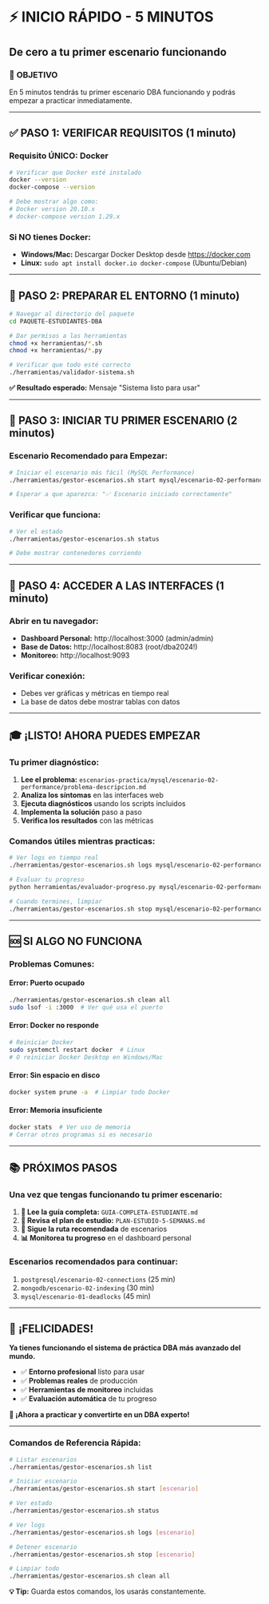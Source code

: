 # ⚡ INICIO RÁPIDO - 5 MINUTOS
## De cero a tu primer escenario funcionando

### 🎯 **OBJETIVO**
En 5 minutos tendrás tu primer escenario DBA funcionando y podrás empezar a practicar inmediatamente.

---

## ✅ **PASO 1: VERIFICAR REQUISITOS (1 minuto)**

### **Requisito ÚNICO: Docker**
```bash
# Verificar que Docker esté instalado
docker --version
docker-compose --version

# Debe mostrar algo como:
# Docker version 20.10.x
# docker-compose version 1.29.x
```

### **Si NO tienes Docker:**
- **Windows/Mac:** Descargar Docker Desktop desde https://docker.com
- **Linux:** `sudo apt install docker.io docker-compose` (Ubuntu/Debian)

---

## 🔧 **PASO 2: PREPARAR EL ENTORNO (1 minuto)**

```bash
# Navegar al directorio del paquete
cd PAQUETE-ESTUDIANTES-DBA

# Dar permisos a las herramientas
chmod +x herramientas/*.sh
chmod +x herramientas/*.py

# Verificar que todo esté correcto
./herramientas/validador-sistema.sh
```

**✅ Resultado esperado:** Mensaje "Sistema listo para usar"

---

## 🚀 **PASO 3: INICIAR TU PRIMER ESCENARIO (2 minutos)**

### **Escenario Recomendado para Empezar:**
```bash
# Iniciar el escenario más fácil (MySQL Performance)
./herramientas/gestor-escenarios.sh start mysql/escenario-02-performance

# Esperar a que aparezca: "✅ Escenario iniciado correctamente"
```

### **Verificar que funciona:**
```bash
# Ver el estado
./herramientas/gestor-escenarios.sh status

# Debe mostrar contenedores corriendo
```

---

## 🎯 **PASO 4: ACCEDER A LAS INTERFACES (1 minuto)**

### **Abrir en tu navegador:**
- **Dashboard Personal:** http://localhost:3000 (admin/admin)
- **Base de Datos:** http://localhost:8083 (root/dba2024!)
- **Monitoreo:** http://localhost:9093

### **Verificar conexión:**
- Debes ver gráficas y métricas en tiempo real
- La base de datos debe mostrar tablas con datos

---

## 🎓 **¡LISTO! AHORA PUEDES EMPEZAR**

### **Tu primer diagnóstico:**
1. **Lee el problema:** `escenarios-practica/mysql/escenario-02-performance/problema-descripcion.md`
2. **Analiza los síntomas** en las interfaces web
3. **Ejecuta diagnósticos** usando los scripts incluidos
4. **Implementa la solución** paso a paso
5. **Verifica los resultados** con las métricas

### **Comandos útiles mientras practicas:**
```bash
# Ver logs en tiempo real
./herramientas/gestor-escenarios.sh logs mysql/escenario-02-performance

# Evaluar tu progreso
python herramientas/evaluador-progreso.py mysql/escenario-02-performance

# Cuando termines, limpiar
./herramientas/gestor-escenarios.sh stop mysql/escenario-02-performance
```

---

## 🆘 **SI ALGO NO FUNCIONA**

### **Problemas Comunes:**

#### **Error: Puerto ocupado**
```bash
./herramientas/gestor-escenarios.sh clean all
sudo lsof -i :3000  # Ver qué usa el puerto
```

#### **Error: Docker no responde**
```bash
# Reiniciar Docker
sudo systemctl restart docker  # Linux
# O reiniciar Docker Desktop en Windows/Mac
```

#### **Error: Sin espacio en disco**
```bash
docker system prune -a  # Limpiar todo Docker
```

#### **Error: Memoria insuficiente**
```bash
docker stats  # Ver uso de memoria
# Cerrar otros programas si es necesario
```

---

## 📚 **PRÓXIMOS PASOS**

### **Una vez que tengas funcionando tu primer escenario:**

1. **📖 Lee la guía completa:** `GUIA-COMPLETA-ESTUDIANTE.md`
2. **📅 Revisa el plan de estudio:** `PLAN-ESTUDIO-5-SEMANAS.md`
3. **🎯 Sigue la ruta recomendada** de escenarios
4. **📊 Monitorea tu progreso** en el dashboard personal

### **Escenarios recomendados para continuar:**
1. `postgresql/escenario-02-connections` (25 min)
2. `mongodb/escenario-02-indexing` (30 min)
3. `mysql/escenario-01-deadlocks` (45 min)

---

## 🎉 **¡FELICIDADES!**

**Ya tienes funcionando el sistema de práctica DBA más avanzado del mundo.**

- ✅ **Entorno profesional** listo para usar
- ✅ **Problemas reales** de producción
- ✅ **Herramientas de monitoreo** incluidas
- ✅ **Evaluación automática** de tu progreso

**🚀 ¡Ahora a practicar y convertirte en un DBA experto!**

---

### **Comandos de Referencia Rápida:**
```bash
# Listar escenarios
./herramientas/gestor-escenarios.sh list

# Iniciar escenario
./herramientas/gestor-escenarios.sh start [escenario]

# Ver estado
./herramientas/gestor-escenarios.sh status

# Ver logs
./herramientas/gestor-escenarios.sh logs [escenario]

# Detener escenario
./herramientas/gestor-escenarios.sh stop [escenario]

# Limpiar todo
./herramientas/gestor-escenarios.sh clean all
```

**💡 Tip:** Guarda estos comandos, los usarás constantemente.
